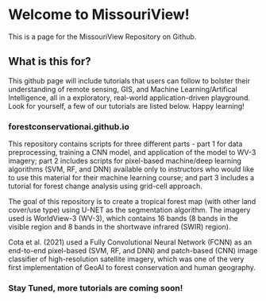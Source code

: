 # Welcome to MissouriView!

This is a page for the MissouriView Repository on Github.

## What is this for?

This github page will include tutorials that users can follow to bolster their understanding of remote sensing, GIS, and Machine Learning/Artifical Intelligence, all in a exploratory, real-world application-driven playground. Look for yourself, a few of our tutorials are listed below. Happy learning!

### forestconservationai.github.io

This repository contains scripts for three different parts - part 1 for data preprocessing, training a CNN model, and application of the model to WV-3 imagery; part 2 includes scripts for pixel-based machine/deep learning algorithms (SVM, RF, and DNN) available only to instructors who would like to use this material for their machine learning course; and part 3 includes a tutorial for forest change analysis using grid-cell approach.

The goal of this repository is to create a tropical forest map (with other land cover/use type) using U-NET as the segmentation algorithm. The imagery used is WorldView-3 (WV-3), which contains 16 bands (8 bands in the visible region and 8 bands in the shortwave infrared (SWIR) region).

Cota et al. (2021) used a Fully Convolutional Neural Network (FCNN) as an end-to-end pixel-based (SVM, RF, and DNN) and patch-based (CNN) image classifier of high-resolution satellite imagery, which was one of the very first implementation of GeoAI to forest conservation and human geography.

### Stay Tuned, more tutorials are coming soon!
